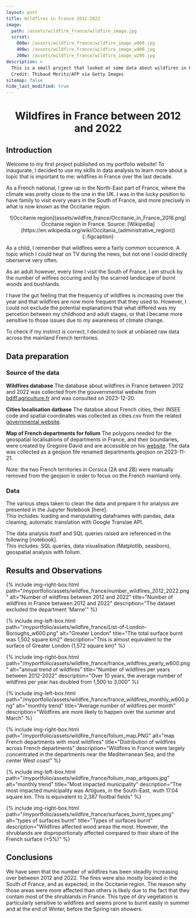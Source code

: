 ```yaml
---
layout: post
title: Wildfires in France 2012-2022
image:
  path: /assets/wildfire_france/wildfire_image.jpg
  scrset:
    800w: /assets/wildfire_france/wildfire_image_w800.jpg
    400w: /assets/wildfire_france/wildfire_image_w400.jpg
    200w: /assets/wildfire_france/wildfire_image_w200.jpg
description: >
  This is a small project that looked at some data about wildfires in France between 2012 and 2022
  Credit: Thibaud Moritz/AFP via Getty Images
sitemap: false
hide_last_modified: true
---
```

<h1><center> Wildfires in France between 2012 and 2022 </center></h1>



## Introduction
Welcome to my first project published on my portfolio website! To inaugurate, I decided to use my skills in data analysis to learn more about a topic that is important to me: wildfires in France over the last decade.

As a French national, I grew up in the North-East part of France, where the climate was pretty close to the one in the UK. I was in the lucky position to have family to visit every years in the South of France, and more precisely in what is now known as the Occitanie region.

<center> ![Occitanie region](assets/wildfire_france/Occitanie_in_France_2016.png)
  Occitanie region in France. Source: [Wikipedia](https://en.wikipedia.org/wiki/Occitania_(administrative_region)){:.figcaption}
</center>

As a child, I remember that wildfires were a fairly common occurence. A topic which I could hear on TV during the news, but not one I could directly oberserve very often.

As an adult however, every time I visit the South of France, I am struck by the number of wilfires occuring and by the scarred landscape of burnt woods and bushlands.

I have the gut feeling that the frequency of wildfires is increasing over the year and that wildfires are now more frequent that they used to. However, I could not exclude the potential explanations that what differed was my percetion between my childhood and adult stages, or that I became more sensitive to those issues due to my awareness of climate change.

To check if my instinct is correct, I decided to look at unbiased raw data across the mainland French territories.



## Data preparation

### Source of the data

**Wildfires database**
The database about wildfires in France between 2012 and 2022 was collected from the gouvernmental website from [bdiff.agriculture.fr](https://bdiff.agriculture.gouv.fr/incendies) and was consulted on 2023-12-20.

**Cities localisation datbase**
The databse about French cities, their INSEE code and spatial coordinates was collected as cities.csv from the related [governmental website](https://www.data.gouv.fr/fr/datasets/villes-de-france/).

**Map of French departments for folium**
The polygons needed for the geospatial localisations of departments in France, and their boundaries, were created by Gregoire David and are accessible on his [website](https://france-geojson.gregoiredavid.fr/). The data was collected as a geojson file renamed departments.geojson on 2023-11-21.

Note: the two French territories in Corsica (2A and 2B) were manually removed from the geojson in order to focus on the French mainland only.



### Data

The various steps taken to clean the data and prepare it for analysis are presented in the Jupyter Notebook [here]. \
This includes: loading and manipulating dataframes with pandas, data cleaning, automatic translation with Google Translae API.

The data analysis itself and SQL queries raised are referenced in the following [notebook].\
This includes: SQL queries, data visualisation (Matplotlib, seasborn), geospatial analysis with folium.



## Results and Observations


{% include img-right-box.html path="/myportfolio/assets/wildfire_france/number_wildfires_2012_2022.png" alt="Number of wildfires between 2012 and 2022" 
title="Number of wildfires in France between 2012 and 2022" 
description="The dataset excluded the department 'Marne'" %}




{% include img-left-box.html path="/myportfolio/assets/wildfire_france/List-of-London-Boroughs_w600.png" alt="Greater London" 
title="The total surface burnt was 1,502 square km2" 
description="This is almost equivalent to the surface of Greater London (1,572 square km)" %}




{% include img-right-box.html path="/myportfolio/assets/wildfire_france/france_wildfires_yearly_w600.png" alt="annual trend of wildfires" 
title="Number of wildfires per years between 2012-2022" 
description="Over 10 years, the average number of wildfires per year has doubled from 1,500 to 3,000" %}




{% include img-left-box.html path="/myportfolio/assets/wildfire_france/france_wildfires_monthly_w600.png" alt="monthly trend" 
title="Average number of wildfires per month" 
description="Wildfires are more likely to happen over the summer and March" %}




{% include img-right-box.html path="/myportfolio/assets/wildfire_france/folium_map.PNG" alt="map French departments with most wildfires" 
title="Distribution of wildfires across French departments" 
description="Wildfires in France were largely concentrated in the departments near the Mediterranean Sea, and the center West coast" %}




{% include img-left-box.html path="/myportfolio/assets/wildfire_france/folium_map_artigues.jpg" alt="monthly trend" 
title="Most impacted municipality" 
description="The most impacted municipality was Artigues, in the South-East, wuth 17.04 square km. This is equivalent to 2,387 footbal fields" %}




{% include img-right-box.html path="/myportfolio/assets/wildfire_france/surfaces_burnt_types.png" alt="types of surfaces burnt" 
title="Types of surfaces burnt" 
description="Wildfires affected wood areas the most. However, the shrublands are disproportionaly affected compared to their share of the French surface (<5%)" %}



## Conclusions

We have seen that the number of wildfires has been steadily increasing over between 2012 and 2022. The fires were also mostly located in the South of France, and as expected, in the Occitanie region. The reason why those areas were more affected than others is likely due to the fact that they contain most of the shrublands in France. This type of dry vegetation is particularly sensitive to wildfires and seems prone to burnt easily in summer and at the end of Winter, before the Spring rain showers.


